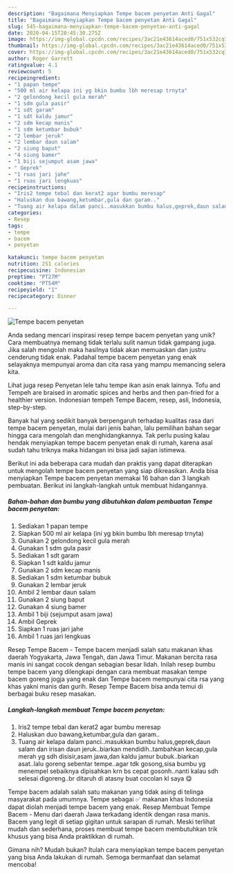 ```yaml
---
description: "Bagaimana Menyiapkan Tempe bacem penyetan Anti Gagal"
title: "Bagaimana Menyiapkan Tempe bacem penyetan Anti Gagal"
slug: 545-bagaimana-menyiapkan-tempe-bacem-penyetan-anti-gagal
date: 2020-04-15T20:45:30.275Z
image: https://img-global.cpcdn.com/recipes/3ac21e43614aced0/751x532cq70/tempe-bacem-penyetan-foto-resep-utama.jpg
thumbnail: https://img-global.cpcdn.com/recipes/3ac21e43614aced0/751x532cq70/tempe-bacem-penyetan-foto-resep-utama.jpg
cover: https://img-global.cpcdn.com/recipes/3ac21e43614aced0/751x532cq70/tempe-bacem-penyetan-foto-resep-utama.jpg
author: Roger Garrett
ratingvalue: 4.1
reviewcount: 5
recipeingredient:
- "1 papan tempe"
- "500 ml air kelapa ini yg bkin bumbu lbh meresap trnyta"
- "2 gelondong kecil gula merah"
- "1 sdm gula pasir"
- "1 sdt garam"
- "1 sdt kaldu jamur"
- "2 sdm kecap manis"
- "1 sdm ketumbar bubuk"
- "2 lembar jeruk"
- "2 lembar daun salam"
- "2 siung baput"
- "4 siung bamer"
- "1 biji sejumput asam jawa"
- " Geprek"
- "1 ruas jari jahe"
- "1 ruas jari lengkuas"
recipeinstructions:
- "Iris2 tempe tebal dan kerat2 agar bumbu meresap"
- "Haluskan duo bawang,ketumbar,gula dan garam.."
- "Tuang air kelapa dalam panci..masukkan bumbu halus,geprek,daun salam dan irisan daun jeruk..biarkan mendidih..tambahkan kecap,gula merah yg sdh disisir,asam jawa,dan kaldu jamur bubuk..biarkan asat..lalu goreng sebentar tempe..agar tdk gosong,sisa bumbu yg menempel sebaiknya dipisahkan krn bs cepat gosonh..nanti kalau sdh selesai digoreng..br ditaruh di atasny buat cocolan kl saya 😋"
categories:
- Resep
tags:
- tempe
- bacem
- penyetan

katakunci: tempe bacem penyetan 
nutrition: 251 calories
recipecuisine: Indonesian
preptime: "PT27M"
cooktime: "PT54M"
recipeyield: "1"
recipecategory: Dinner

---
```



![Tempe bacem penyetan](https://img-global.cpcdn.com/recipes/3ac21e43614aced0/751x532cq70/tempe-bacem-penyetan-foto-resep-utama.jpg)

Anda sedang mencari inspirasi resep tempe bacem penyetan yang unik? Cara membuatnya memang tidak terlalu sulit namun tidak gampang juga. Jika salah mengolah maka hasilnya tidak akan memuaskan dan justru cenderung tidak enak. Padahal tempe bacem penyetan yang enak selayaknya mempunyai aroma dan cita rasa yang mampu memancing selera kita.

Lihat juga resep Penyetan lele tahu tempe ikan asin enak lainnya. Tofu and Tempeh are braised in aromatic spices and herbs and then pan-fried for a healthier version. Indonesian tempeh Tempe Bacem, resep, asli, Indonesia, step-by-step.

Banyak hal yang sedikit banyak berpengaruh terhadap kualitas rasa dari tempe bacem penyetan, mulai dari jenis bahan, lalu pemilihan bahan segar hingga cara mengolah dan menghidangkannya. Tak perlu pusing kalau hendak menyiapkan tempe bacem penyetan enak di rumah, karena asal sudah tahu triknya maka hidangan ini bisa jadi sajian istimewa.


Berikut ini ada beberapa cara mudah dan praktis yang dapat diterapkan untuk mengolah tempe bacem penyetan yang siap dikreasikan. Anda bisa menyiapkan Tempe bacem penyetan memakai 16 bahan dan 3 langkah pembuatan. Berikut ini langkah-langkah untuk membuat hidangannya.

<!--inarticleads1-->

##### Bahan-bahan dan bumbu yang dibutuhkan dalam pembuatan Tempe bacem penyetan:

1. Sediakan 1 papan tempe
1. Siapkan 500 ml air kelapa (ini yg bkin bumbu lbh meresap trnyta)
1. Gunakan 2 gelondong kecil gula merah
1. Gunakan 1 sdm gula pasir
1. Sediakan 1 sdt garam
1. Siapkan 1 sdt kaldu jamur
1. Gunakan 2 sdm kecap manis
1. Sediakan 1 sdm ketumbar bubuk
1. Gunakan 2 lembar jeruk
1. Ambil 2 lembar daun salam
1. Gunakan 2 siung baput
1. Gunakan 4 siung bamer
1. Ambil 1 biji (sejumput asam jawa)
1. Ambil  Geprek
1. Siapkan 1 ruas jari jahe
1. Ambil 1 ruas jari lengkuas


Resep Tempe Bacem - Tempe bacem menjadi salah satu makanan khas daerah Yogyakarta, Jawa Tengah, dan Jawa Timur. Makanan bercita rasa manis ini sangat cocok dengan sebagian besar lidah. Inilah resep bumbu tempe bacem yang dilengkapi dengan cara membuat masakan tempe bacem goreng jogja yang enak dan Tempe bacem mempunyai cita rsa yang khas yakni manis dan gurih. Resep Tempe Bacem bisa anda temui di berbagai buku resep masakan. 

<!--inarticleads2-->

##### Langkah-langkah membuat Tempe bacem penyetan:

1. Iris2 tempe tebal dan kerat2 agar bumbu meresap
1. Haluskan duo bawang,ketumbar,gula dan garam..
1. Tuang air kelapa dalam panci..masukkan bumbu halus,geprek,daun salam dan irisan daun jeruk..biarkan mendidih..tambahkan kecap,gula merah yg sdh disisir,asam jawa,dan kaldu jamur bubuk..biarkan asat..lalu goreng sebentar tempe..agar tdk gosong,sisa bumbu yg menempel sebaiknya dipisahkan krn bs cepat gosonh..nanti kalau sdh selesai digoreng..br ditaruh di atasny buat cocolan kl saya 😋


Tempe bacem adalah salah satu makanan yang tidak asing di telinga masyarakat pada umumnya. Tempe sebagai ✅ makanan khas Indonesia dapat diolah menjadi tempe bacem yang enak. Resep Membuat Tempe Bacem - Menu dari daerah Jawa terkadang identik dengan rasa manis. Bacem yang legit di setiap gigitan untuk sarapan di rumah. Meski terlihat mudah dan sederhana, proses membuat tempe bacem membutuhkan trik khusus yang bisa Anda praktikkan di rumah. 

Gimana nih? Mudah bukan? Itulah cara menyiapkan tempe bacem penyetan yang bisa Anda lakukan di rumah. Semoga bermanfaat dan selamat mencoba!
